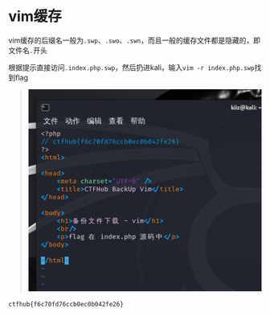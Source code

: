 # vim缓存

vim缓存的后缀名一般为`.swp`、`.swo`、`.swn`，而且一般的缓存文件都是隐藏的，即文件名`.`开头

根据提示直接访问`.index.php.swp`，然后扔进kali，输入`vim -r index.php.swp`找到flag

> <img src="./img/6.png">

```flag
ctfhub{f6c70fd76ccb0ec0b042fe26}
```

